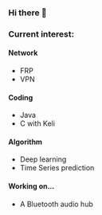 ### Hi there 👋

<!--
**chkviii/chkviii** is a ✨ _special_ ✨ repository because its `README.md` (this file) appears on your GitHub profile.

Here are some ideas to get you started:

- 🔭 I’m currently working on ...
- 🌱 I’m currently learning ...
- 👯 I’m looking to collaborate on ...
- 🤔 I’m looking for help with ...
- 💬 Ask me about ...
- 📫 How to reach me: ...
- 😄 Pronouns: ...
- ⚡ Fun fact: ...
-->

### Current interest:
#### Network
- FRP
- VPN
#### Coding
- Java
- C with Keli
#### Algorithm
- Deep learning
- Time Series prediction

#### Working on...
- A Bluetooth audio hub

